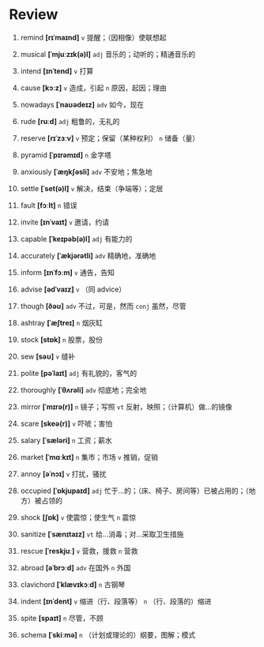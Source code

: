 # Review
1. remind **[rɪˈmaɪnd]** `v` 提醒；（因相像）使联想起

2. musical **[ˈmjuːzɪk(ə)l]** `adj` 音乐的；动听的；精通音乐的

3. intend **[ɪnˈtend]** `v` 打算

4. cause **[kɔːz]** `v` 造成，引起 `n` 原因，起因；理由

5. nowadays **[ˈnaʊədeɪz]** `adv` 如今，现在

6. rude **[ruːd]** `adj` 粗鲁的，无礼的

7. reserve **[rɪˈzɜːv]** `v` 预定；保留（某种权利） `n` 储备（量）

8. pyramid **[ˈpɪrəmɪd]** `n` 金字塔

9. anxiously **[ˈæŋkʃəsli]** `adv` 不安地；焦急地

10. settle **[ˈset(ə)l]** `v` 解决，结束（争端等）；定居

11. fault **[fɔːlt]** `n` 错误

12. invite **[ɪnˈvaɪt]** `v` 邀请，约请

13. capable **[ˈkeɪpəb(ə)l]** `adj` 有能力的

14. accurately **[ˈækjərətli]** `adv` 精确地，准确地

15. inform **[ɪnˈfɔːm]** `v` 通告，告知

16. advise **[ədˈvaɪz]** `v` （同 advice）

17. though **[ðəʊ]** `adv` 不过，可是，然而 `conj` 虽然，尽管

18. ashtray **[ˈæʃtreɪ]** `n` 烟灰缸

19. stock **[stɒk]** `n` 股票，股份

20. sew **[səʊ]** `v` 缝补

21. polite **[pəˈlaɪt]** `adj` 有礼貌的，客气的

22. thoroughly **[ˈθʌrəli]** `adv` 彻底地；完全地

23. mirror **[ˈmɪrə(r)]** `n` 镜子；写照 `vt` 反射，映照；（计算机）做...的镜像

24. scare **[skeə(r)]** `v` 吓唬；害怕

25. salary **[ˈsæləri]** `n` 工资；薪水

26. market **[ˈmɑːkɪt]** `n` 集市；市场 `v` 推销，促销

27. annoy **[əˈnɔɪ]** `v` 打扰，骚扰

28. occupied **[ˈɒkjupaɪd]** `adj` 忙于...的；（床、椅子、房间等）已被占用的；（地方）被占领的

29. shock **[ʃɒk]** `v` 使震惊；使生气 `n` 震惊

30. sanitize **[ˈsænɪtaɪz]** `vt` 给...消毒；对...采取卫生措施

31. rescue **[ˈreskjuː]** `v` 营救，援救 `n` 营救

32. abroad **[əˈbrɔːd]** `adv` 在国外 `n` 外国

33. clavichord **[ˈklævɪkɔːd]** `n` 古钢琴

34. indent **[ɪnˈdent]** `v` 缩进（行、段落等） `n` （行、段落的）缩进

35. spite **[spaɪt]** `n` 尽管，不顾

36. schema **[ˈskiːmə]** `n` （计划或理论的）纲要，图解；模式

